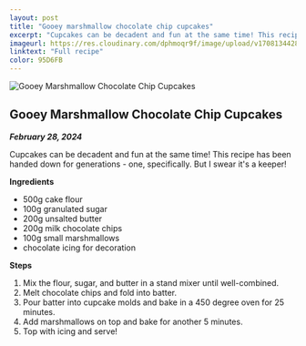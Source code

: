 ```yaml
---
layout: post
title: "Gooey marshmallow chocolate chip cupcakes"
excerpt: "Cupcakes can be decadent and fun at the same time! This recipe has been handed down for generations - one, specifically. But I swear it's a keeper!"
imageurl: https://res.cloudinary.com/dphmoqr9f/image/upload/v1708134428/Katelyn%20Smith%20Bakes/chocolate-marshmallow-cupcakes.jpg
linktext: "Full recipe"
color: 95D6FB
---
```


<div>
  <img 
    src="https://res.cloudinary.com/dphmoqr9f/image/upload/v1708134428/Katelyn%20Smith%20Bakes/chocolate-marshmallow-cupcakes.jpg" 
    alt="Gooey Marshmallow Chocolate Chip Cupcakes" 
  />
</div>

## Gooey Marshmallow Chocolate Chip Cupcakes

**_February 28, 2024_**

Cupcakes can be decadent and fun at the same time! This recipe has been handed down for generations - one, specifically. But I swear it's a keeper!

**Ingredients**

- 500g cake flour
- 100g granulated sugar
- 200g unsalted butter
- 200g milk chocolate chips
- 100g small marshmallows
- chocolate icing for decoration

**Steps**

1. Mix the flour, sugar, and butter in a stand mixer until well-combined.
2. Melt chocolate chips and fold into batter.
3. Pour batter into cupcake molds and bake in a 450 degree oven for 25 minutes.
4. Add marshmallows on top and bake for another 5 minutes.
5. Top with icing and serve!
